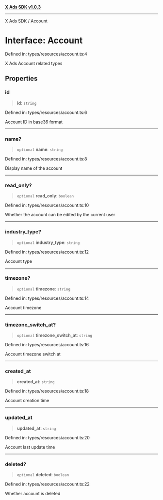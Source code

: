 [**X Ads SDK v1.0.3**](../README.md)

***

[X Ads SDK](../globals.md) / Account

# Interface: Account

Defined in: types/resources/account.ts:4

X Ads Account related types

## Properties

### id

> **id**: `string`

Defined in: types/resources/account.ts:6

Account ID in base36 format

***

### name?

> `optional` **name**: `string`

Defined in: types/resources/account.ts:8

Display name of the account

***

### read\_only?

> `optional` **read\_only**: `boolean`

Defined in: types/resources/account.ts:10

Whether the account can be edited by the current user

***

### industry\_type?

> `optional` **industry\_type**: `string`

Defined in: types/resources/account.ts:12

Account type

***

### timezone?

> `optional` **timezone**: `string`

Defined in: types/resources/account.ts:14

Account timezone

***

### timezone\_switch\_at?

> `optional` **timezone\_switch\_at**: `string`

Defined in: types/resources/account.ts:16

Account timezone switch at

***

### created\_at

> **created\_at**: `string`

Defined in: types/resources/account.ts:18

Account creation time

***

### updated\_at

> **updated\_at**: `string`

Defined in: types/resources/account.ts:20

Account last update time

***

### deleted?

> `optional` **deleted**: `boolean`

Defined in: types/resources/account.ts:22

Whether account is deleted
